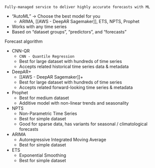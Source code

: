 `Fully-managed service to deliver highly accurate forecasts with ML`

- “AutoML” → Choose the best model for you
	- ARIMA, [[AWS - DeepAR Sagemaker]], ETS, NPTS, Prophet
- Works with any time series
- Based on “dataset groups”, “predictors”, and “forecasts”

Forecast algorithm
- CNN-QR
	- `CNN - Quantile Regression`
	- Best for large dataset with hundreds of time series
	- Accepts related historical time series data & metadata
- DeepAR+
	- [[AWS - DeepAR Sagemaker]]+
	- Best for large dataset with hundreds of time series
	- Accepts related forward-looking time series & metadata
- Prophet
	- Best for medium dataset
	- Additive model with non-linear trends and seasonality
- NPTS
	- Non-Parametric Time Series
	- Best for simple dataset
	- Good for sparse data, has variants for seasonal / climatological forecasts
- ARIMA
	- Autoregressive Integrated Moving Average
	- Best for simple dataset
- ETS
	- Exponential Smoothing
	- Best for simple dataset